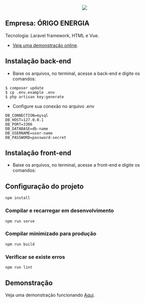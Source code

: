 <p align="center"><img src="https://painel.avdesign.com.br/img/logo/login-title.png"></p>

>

## Empresa: ÓRIGO ENERGIA  

Tecnologia: Laravel framework, HTML e Vue.

- [Veja uma demonstração online](https://www.avdesign.com.br/demo/origo).


## Instalação back-end
* Baixe os arquivos, no terminal, acesse a back-end e digite os comandos:
````
$ composer update
$ cp .env.example .env
$ php artisan key:generate
````
* Configure sua conexão no arquivo .env
````
DB_CONNECTION=mysql
DB_HOST=127.0.0.1
DB_PORT=3306
DB_DATABASE=db-name
DB_USERNAME=user-name
DB_PASSWORD=password-secret
````

## Instalação front-end
* Baixe os arquivos, no terminal, acesse a front-end e digite os comandos:

## Configuração do projeto
```
npm install
```
### Compilar e recarregar  em desenvolvimento
```
npm run serve
```
### Compilar minimizado para produção
```
npm run build
```
### Verificar se existe erros
```
npm run lint
```
## Demonstração

Veja uma demonstração funcionando [Aqui](https://www.avdesign.com.br/demo/admin).
